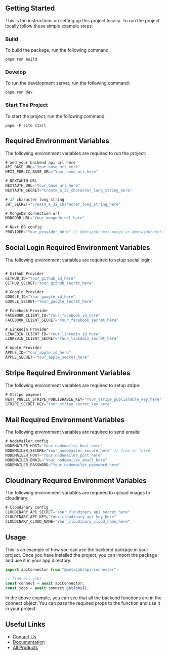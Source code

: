 ## Getting Started

This is the instructions on setting up this project locally.
To run the project locally follow these simple example steps.

### Build

To build the package, run the following command:

```base
pnpm run build
```

### Develop

To run the development server, run the following command:

```base
pnpm run dev
```

### Start The Project

To start the project, run the following command:

```base
pnpm -F site start
```

## Required Environment Variables

The following environment variables are required to run the project:

```jsx
# add your backend api url here
API_BASE_URL="Your_base_url_here"
NEXT_PUBLIC_BASE_URL="Your_base_url_here"

# NEXTAUTH URL
NEXTAUTH_URL="Your_base_url_here"
NEXTAUTH_SECRET="Create_a_32_character_long_string_here"

# 32 character long string
JWT_SECRET="Create_a_32_character_long_string_here"

# MongoDB connection url
MONGODB_URL="Your_mongodb_url_here"

# Next DB config
PROVIDER="Your_provider_here" // @metajob/next-mongo or @metajob/next-local
```

## Social Login Required Environment Variables

The following environment variables are required to setup social login:

```jsx

# Github Provider 
GITHUB_ID="Your_github_id_here"
GITHUB_SECRET="Your_github_secret_here"

# Google Provider
GOOGLE_ID="Your_google_id_here"
GOOGLE_SECRET="Your_google_secret_here"

# Facebook Provider
FACEBOOK_CLIENT_ID="Your_facebook_id_here"
FACEBOOK_CLIENT_SECRET="Your_facebook_secret_here"

# Linkedin Provider
LINKEDIN_CLIENT_ID="Your_linkedin_id_here"
LINKEDIN_CLIENT_SECRET="Your_linkedin_secret_here"

# Apple Provider
APPLE_ID="Your_apple_id_here"
APPLE_SECRET="Your_apple_secret_here"
```

## Stripe Required Environment Variables

The following environment variables are required to setup stripe:

```jsx
# Stripe payment 
NEXT_PUBLIC_STRIPE_PUBLISHABLE_KEY="Your_stripe_publishable_key_here"
STRIPE_SECRET_KEY="Your_stripe_secret_key_here"
```

## Mail Required Environment Variables

The following environment variables are required to send emails:

```jsx
# NodeMailer config
NODEMAILER_HOST="Your_nodemailer_host_here"
NODEMAILER_SECURE="Your_nodemailer_secure_here" // true or false
NODEMAILER_PORT="Your_nodemailer_port_here"
NODEMAILER_EMAIL="Your_nodemailer_email_here"
NODEMAILER_PASSWORD="Your_nodemailer_password_here"
```

## Cloudinary Required Environment Variables

The following environment variables are required to upload images to cloudinary:

```jsx
# Cloudinary config
CLOUDINARY_API_SECRET="Your_cloudinary_api_secret_here"
CLOUDINARY_API_KEY="Your_cloudinary_api_key_here"
CLOUDINARY_CLOUD_NAME="Your_cloudinary_cloud_name_here"
```

## Usage

This is an example of how you can use the backend package in your project.
Once you have installed the project, you can import the package and use it in your app directory.

```jsx
import apiConnector from "@metajob/api-connector";

// find all jobs
const connect = await apiConnector;
const jobs = await connect.getJobs();
```

In the above example, you can see that all the backend functions are in the connect object. You can pass the required props to the function and use it in your project.

## Useful Links

- [Contact Us](https://jstemplate.net/contact-us)
- [Documentation](https://docs.jstemplate.net)
- [All Products](https://jstemplate.net)
